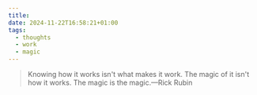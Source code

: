 ```yaml
---
title: 
date: 2024-11-22T16:58:21+01:00
tags:
  - thoughts
  - work
  - magic
---
```

> Knowing how it works isn't what makes it work. The magic of it isn't how it works. The magic is the magic.—Rick Rubin